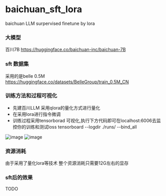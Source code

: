 # baichuan_sft_lora
baichuan LLM surpervised finetune by lora

### 大模型
百川7B 
https://huggingface.co/baichuan-inc/baichuan-7B

### sft 数据集
采用的是belle 0.5M
https://huggingface.co/datasets/BelleGroup/train_0.5M_CN

### 训练方法和过程可视化
+ 先建百川LLM 采用qlora的量化方式进行量化
+ 在采用lora进行指令微调
+ 训练过程采用tensorborad 可视化,执行下方代码即可在localhost:6006去监控你的训练和测试loss
tensorboard  --logdir ./runs/ --bind_all


![image](https://github.com/wp931120/baichuan_sft_lora/assets/28627216/8a0cece1-189a-42a1-ab38-79f244e95d06)
![image](https://github.com/wp931120/baichuan_sft_lora/assets/28627216/0f4897a1-cc9b-440d-a962-dfe5e3da8711)



### 资源消耗
由于采用了量化lora等技术
整个资源消耗只需要12G左右的显存

### sft后的效果
TODO
